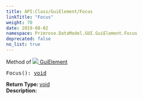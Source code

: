 ```yaml
---
title: API:Class/GuiElement/Focus
linkTitle: "Focus"
weight: 70
date: 2019-08-02
namespace: Primrose.DataModel.GUI.GuiElement.Focus
deprecated: false
no_list: true
---
```

Method of <a href="/docs/api-reference/Class/GuiElement"><img src="/icons/silk/default.png"/>&nbsp;GuiElement</a>
<pre class="method-declaration">
Focus(): <a class="type" href="/docs/api-reference/System/void">void</a></pre>
<b>Return Type: </b>
<a class="type" href="/docs/api-reference/System/void">void</a>
<br/>
<b>Description: </b>